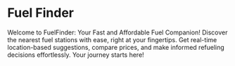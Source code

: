 # Fuel Finder
Welcome to FuelFinder: Your Fast and Affordable Fuel Companion! Discover the nearest fuel stations with ease, right at your fingertips. Get real-time location-based suggestions, compare prices, and make informed refueling decisions effortlessly. Your journey starts here!
